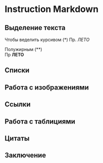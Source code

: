 # Instruction Markdown

## Выделение текста

Чтобы веделить курсивом (*)
Пр. *ЛЕТО*

Полужирным (**)  
Пр **ЛЕТО**

## Списки

## Работа с изображениями
 
## Ссылки

## Работа с таблициями

## Цитаты

## Заключение